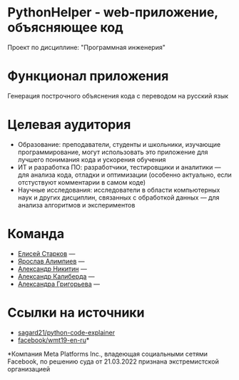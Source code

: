 # PythonHelper - web-приложение, объясняющее код
Проект по дисциплине: "Программная инженерия"
# Функционал приложения
Генерация построчного объяснения кода с переводом на русский язык
# Целевая аудитория
* Образование: преподаватели, студенты и школьники, изучающие программирование, могут использовать это приложение для лучшего понимания кода и ускорения обучения
* ИТ и разработка ПО: разработчики, тестировщики и аналитики — для анализа кода, отладки и оптимизации (особенно актуально, если отстуствуют комментарии в самом коде)
* Научные исследования: исследователи в области компьютерных наук и других дисциплин, связанных с обработкой данных — для анализа алгоритмов и экспериментов
# Команда
* [Елисей Старков](https://github.com/Ashen-Elish) — 
* [Ярослав Алимпиев](https://github.com/Arimaro) — 
* [Александр Никитин](https://github.com/AleksNikitin24) — 
* [Александр Калиберда](https://github.com/computer-gibs) — 
* [Александра Григорьева](https://github.com/grigorieva0) — 
# Ссылки на источники
* [sagard21/python-code-explainer](https://huggingface.co/sagard21/python-code-explainer)
* [facebook/wmt19-en-ru](https://huggingface.co/facebook/wmt19-en-ru)*

*Компания Meta Platforms Inc., владеющая социальными сетями Facebook, по решению суда от 21.03.2022 признана экстремистской организацией
